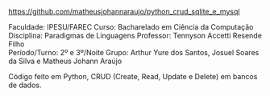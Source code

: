 https://github.com/matheusjohannaraujo/python_crud_sqlite_e_mysql

Faculdade: IPESU/FAREC
Curso: Bacharelado em Ciência da Computação
Disciplina: Paradigmas de Linguagens
Professor: Tennyson Accetti Resende Filho	
Período/Turno: 2º e 3º/Noite
Grupo: Arthur Yure dos Santos, Josuel Soares da Silva e Matheus Johann Araújo

Código feito em Python, CRUD (Create, Read, Update e Delete) em bancos de dados.
